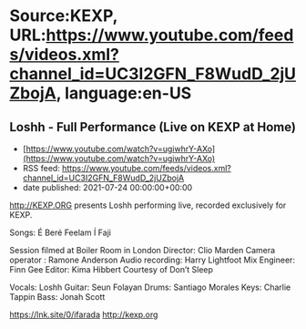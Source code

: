 # Source:KEXP, URL:https://www.youtube.com/feeds/videos.xml?channel_id=UC3I2GFN_F8WudD_2jUZbojA, language:en-US

## Loshh - Full Performance (Live on KEXP at Home)
 - [https://www.youtube.com/watch?v=ugiwhrY-AXo](https://www.youtube.com/watch?v=ugiwhrY-AXo)
 - RSS feed: https://www.youtube.com/feeds/videos.xml?channel_id=UC3I2GFN_F8WudD_2jUZbojA
 - date published: 2021-07-24 00:00:00+00:00

http://KEXP.ORG presents Loshh performing live, recorded exclusively for KEXP.

Songs:
É Beré
Feelam
Í
Faji

Session filmed at Boiler Room in London
Director: Clio Marden 
Camera operator : Ramone Anderson
Audio recording: Harry Lightfoot
Mix Engineer: Finn Gee
Editor: Kima Hibbert 
Courtesy of Don’t Sleep 

Vocals: Loshh 
Guitar: Seun Folayan
Drums: Santiago Morales 
Keys: Charlie Tappin 
Bass: Jonah Scott 

https://lnk.site/0/ifarada
http://kexp.org

